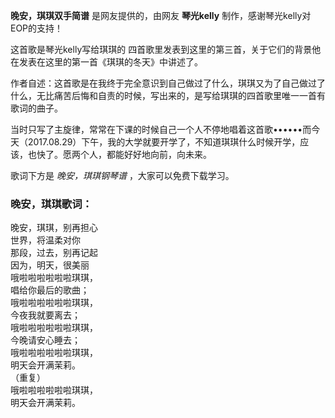 

**晚安，琪琪双手简谱** 是网友提供的，由网友 **琴光kelly** 制作，感谢琴光kelly对EOP的支持！

这首歌是琴光kelly写给琪琪的 四首歌里发表到这里的第三首，关于它们的背景他在发表在这里的第一首《琪琪的冬天》中讲述了。

作者自述：这首歌是在我终于完全意识到自己做过了什么，琪琪又为了自己做过了什么，无比痛苦后悔和自责的时候，写出来的，是写给琪琪的四首歌里唯一一首有歌词的曲子。

当时只写了主旋律，常常在下课的时候自己一个人不停地唱着这首歌••••••而今天（2017.08.29）下午，我的大学就要开学了，不知道琪琪什么时候开学，应该，也快了。愿两个人，都能好好地向前，向未来。

歌词下方是 _晚安，琪琪钢琴谱_ ，大家可以免费下载学习。

### 晚安，琪琪歌词：

晚安，琪琪，别再担心  
世界，将温柔对你  
那段，过去，别再记起  
因为，明天，很美丽  
哦啦啦啦啦啦啦琪琪，  
唱给你最后的歌曲；  
哦啦啦啦啦啦啦琪琪，  
今夜我就要离去；  
哦啦啦啦啦啦啦琪琪，  
今晚请安心睡去；  
哦啦啦啦啦啦啦琪琪，  
明天会开满茉莉。  
（重复）  
哦啦啦啦啦啦啦琪琪，  
明天会开满茉莉。

